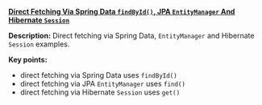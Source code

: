 
**[Direct Fetching Via Spring Data `findById()`, JPA `EntityManager` And Hibernate `Session`](https://github.com/andreipall/Spring-Boot-JPA/tree/master/HibernateSpringBootDirectFetching)**

**Description:** Direct fetching via Spring Data, `EntityManager` and Hibernate `Session` examples.

**Key points:**
- direct fetching via Spring Data uses `findById()`
- direct fetching via JPA `EntityManager` uses `find()`
- direct fetching via Hibernate `Session` uses `get()`
